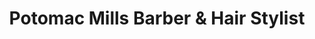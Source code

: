 ---
title: "Potomac Mills Barber & Hair Stylist"
url: /woodbridge/potomac-mills-barber-and-hair-stylist/
shop: hairdresser
---